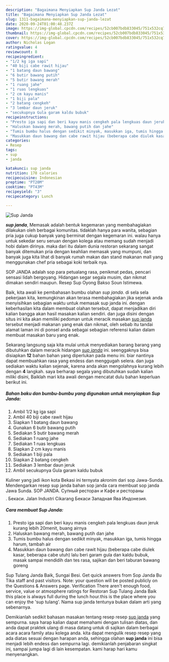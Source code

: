 ```yaml
---
description: "Bagaimana Menyiapkan Sup Janda Lezat"
title: "Bagaimana Menyiapkan Sup Janda Lezat"
slug: 1311-bagaimana-menyiapkan-sup-janda-lezat
date: 2020-09-24T01:00:48.237Z
image: https://img-global.cpcdn.com/recipes/52cb007bdb833045/751x532cq70/sup-janda-foto-resep-utama.jpg
thumbnail: https://img-global.cpcdn.com/recipes/52cb007bdb833045/751x532cq70/sup-janda-foto-resep-utama.jpg
cover: https://img-global.cpcdn.com/recipes/52cb007bdb833045/751x532cq70/sup-janda-foto-resep-utama.jpg
author: Nicholas Logan
ratingvalue: 4
reviewcount: 8
recipeingredient:
- "1/2 kg iga sapi"
- "40 biji cabe rawit hijau"
- "1 batang daun bawang"
- "6 butir bawang putih"
- "5 butir bawang merah"
- "1 ruang jahe"
- "1 ruas lengkuas"
- "2 cm kayu manis"
- "1 biji pala"
- "2 batang cengkeh"
- "3 lembar daun jeruk"
- "secukupnya Gula garam kaldu bubuk"
recipeinstructions:
- "Presto iga sapi dan beri kayu manis cengkeh pala lengkuas daun jeruk kurang lebih 20menit, buang airnya"
- "Haluskan bawang merah, bawang putih dan jahe"
- "Tumis bumbu halus dengan sedikit minyak, masukkan iga, tumis hingga harum, tambah air"
- "Masukkan daun bawang dan cabe rawit hijau (beberapa cabe diulek kasar, beberapa cabe utuh) lalu beri garam gula dan kaldu bubuk, masak sampai mendidih dan tes rasa, sajikan dan beri taburan bawang goreng"
categories:
- Resep
tags:
- sup
- janda

katakunci: sup janda 
nutrition: 178 calories
recipecuisine: Indonesian
preptime: "PT20M"
cooktime: "PT43M"
recipeyield: "3"
recipecategory: Lunch

---
```



![Sup Janda](https://img-global.cpcdn.com/recipes/52cb007bdb833045/751x532cq70/sup-janda-foto-resep-utama.jpg)

<b><i>sup janda</i></b>, Memasak adalah bentuk kegemaran yang membahagiakan dilakukan oleh berbagai komunitas. tidaklah hanya para wanita, sebagian pria juga cukup banyak yang berminat dengan kegemaran ini. walau hanya untuk sekedar seru seruan dengan kolega atau memang sudah menjadi hobi dalam dirinya. maka dari itu dalam dunia restoran sekarang sangat banyak ditemukan pria dengan keahlian memasak yang mumpuni, dan banyak juga kita lihat di banyak rumah makan dan stand makanan mall yang menggunakan chef pria sebagai koki terbaik nya.

SOP JANDA adalah sop para petualang rasa, penikmat pedas, pencari sensasi lidah bergoyang. Hidangan segar segala musim, dan nikmat dimakan sendiri maupun. Resep Sup Oyong Bakso Soun Istimewa.

Baik, kita awali ke pembahasan bumbu olahan <i>sup janda</i>. di sela sela pekerjaan kita, kemungkinan akan terasa membahagiakan jika sejenak anda menyisihkan sebagian waktu untuk memasak sup janda ini. dengan keberhasilan kita dalam membuat olahan tersebut, dapat menjadikan diri kalian bangga akan hasil masakan kalian sendiri. dan juga disini dengan situs ini kita akan memiliki pedoman untuk meracik masakan <u>sup janda</u> tersebut menjadi makanan yang enak dan nikmat, oleh sebab itu tandai alamat laman ini di ponsel anda sebagai sebagian referensi kalian dalam membuat masakan baru yang enak.


Sekarang langsung saja kita mulai untuk menyediakan barang barang yang dibutuhkan dalam meracik hidangan <u><i>sup janda</i></u> ini. seenggaknya bisa disiapkan <b>12</b> bahan bahan yang diperlukan pada menu ini. biar nantinya dapat membuahkan rasa yang endess dan menggugah selera. dan juga sediakan waktu kalian sejenak, karena anda akan mengolahnya kurang lebih dengan <b>4</b> langkah. saya berharap segala yang dibutuhkan sudah kalian miliki disini, Baiklah mari kita awali dengan mencatat dulu bahan keperluan berikut ini.

<!--inarticleads1-->

##### Bahan baku dan bumbu-bumbu yang digunakan untuk menyiapkan Sup Janda:

1. Ambil 1/2 kg iga sapi
1. Ambil 40 biji cabe rawit hijau
1. Siapkan 1 batang daun bawang
1. Gunakan 6 butir bawang putih
1. Sediakan 5 butir bawang merah
1. Sediakan 1 ruang jahe
1. Sediakan 1 ruas lengkuas
1. Siapkan 2 cm kayu manis
1. Sediakan 1 biji pala
1. Siapkan 2 batang cengkeh
1. Sediakan 3 lembar daun jeruk
1. Ambil secukupnya Gula garam kaldu bubuk


Kuliner yang jadi ikon kota Bekasi ini ternyata akronim dari sop Jawa-Sunda. Mendengarkan resep sup janda bahan sop janda cara membuat sop janda Jawa Sunda. SOP JANDA. Супный ресторан и Кафе и рестораны$$$$. Бекаси. Jalan Industri Cikarang Бекаси Западная Ява Индонезия. 

<!--inarticleads2-->

##### Cara membuat Sup Janda:

1. Presto iga sapi dan beri kayu manis cengkeh pala lengkuas daun jeruk kurang lebih 20menit, buang airnya
1. Haluskan bawang merah, bawang putih dan jahe
1. Tumis bumbu halus dengan sedikit minyak, masukkan iga, tumis hingga harum, tambah air
1. Masukkan daun bawang dan cabe rawit hijau (beberapa cabe diulek kasar, beberapa cabe utuh) lalu beri garam gula dan kaldu bubuk, masak sampai mendidih dan tes rasa, sajikan dan beri taburan bawang goreng


Sup Tulang Janda Baik, Sungai Besi. Get quick answers from Sop Janda Bu Tika staff and past visitors. Note: your question will be posted publicly on the Questions &amp; Answers page. Verification There aren&#39;t enough food, service, value or atmosphere ratings for Restoran Sup Tulang Janda Baik this place is always full during the lunch hour.this is the place where you can enjoy the &#39;sup tulang&#39;. Nama sup janda tentunya bukan dalam arti yang sebenarnya. 

Demikianlah sedikit bahasan masakan tentang resep resep <u>sup janda</u> yang sempurna. saya harap kalian dapat memahami dengan tulisan diatas, dan anda dapat praktek ulang di masa datang untuk di sajikan dalam berbagai acara acara family atau kolega anda. kita dapat mengulik resep resep yang ada diatas sesuai dengan harapan anda, sehingga olahan <b>sup janda</b> ini bisa menjadi lebih endess dan sempurna lagi. demikianlah penjabaran singkat ini, sampai jumpa lagi di lain kesempatan. kami harap hari kamu menyenangkan.
